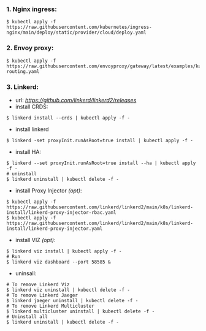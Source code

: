 ### 1. Nginx ingress:
```shell
$ kubectl apply -f https://raw.githubusercontent.com/kubernetes/ingress-nginx/main/deploy/static/provider/cloud/deploy.yaml
```
### 2. Envoy proxy:
```shell
$ kubectl apply -f https://raw.githubusercontent.com/envoyproxy/gateway/latest/examples/kubernetes/grpc-routing.yaml
```
### 3. Linkerd:
- url: *https://github.com/linkerd/linkerd2/releases*
- install CRDS:
```shell
$ linkerd install --crds | kubectl apply -f -
```
- install linkerd
```shell
$ linkerd -set proxyInit.runAsRoot=true install | kubectl apply -f -
```
- install HA:
```shell
$ linkerd --set proxyInit.runAsRoot=true install --ha | kubectl apply -f -
# uninstall
$ linkerd uninstall | kubectl delete -f -
```
- install Proxy Injector *(opt)*:
```shell
$ kubectl apply -f https://raw.githubusercontent.com/linkerd/linkerd2/main/k8s/linkerd-install/linkerd-proxy-injector-rbac.yaml
$ kubectl apply -f https://raw.githubusercontent.com/linkerd/linkerd2/main/k8s/linkerd-install/linkerd-proxy-injector.yaml
```
- install VIZ *(opt)*:
```shell
$ linkerd viz install | kubectl apply -f -
# Run
$ linkerd viz dashboard --port 58585 &
```

- uninsall:
```shell
# To remove Linkerd Viz
$ linkerd viz uninstall | kubectl delete -f -
# To remove Linkerd Jaeger
$ linkerd jaeger uninstall | kubectl delete -f -
# To remove Linkerd Multicluster
$ linkerd multicluster uninstall | kubectl delete -f -
# Uninstall all
$ linkerd uninstall | kubectl delete -f -
```